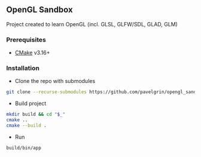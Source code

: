 ## OpenGL Sandbox

Project created to learn OpenGL (incl. GLSL, GLFW/SDL, GLAD, GLM)

### Prerequisites

* [CMake](https://cmake.org/install) v3.16+

### Installation

* Clone the repo with submodules

```bash
git clone --recurse-submodules https://github.com/pavelgrin/opengl_sandbox
```

* Build project

```bash
mkdir build && cd "$_"
cmake ..
cmake --build .
```

* Run

```bash
build/bin/app
```
